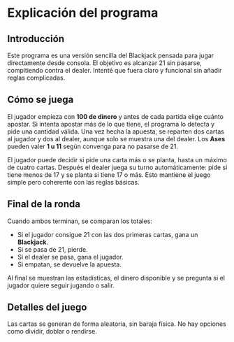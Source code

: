 # Explicación del programa


<h2>Introducción</h2>

<p>Este programa es una versión sencilla del Blackjack pensada para jugar directamente desde consola. El objetivo es alcanzar 21 sin pasarse, compitiendo contra el dealer. Intenté que fuera claro y funcional sin añadir reglas complicadas.</p>

<h2>Cómo se juega</h2>

<p>El jugador empieza con <strong>100 de dinero</strong> y antes de cada partida elige cuánto apostar. Si intenta apostar más de lo que tiene, el programa lo detecta y pide una cantidad válida.  
Una vez hecha la apuesta, se reparten dos cartas al jugador y dos al dealer, aunque solo se muestra una del dealer. Los <strong>Ases</strong> pueden valer <strong>1 u 11</strong> según convenga para no pasarse de 21.</p>

<p>El jugador puede decidir si pide una carta más o se planta, hasta un máximo de cuatro cartas. Después el dealer juega su turno automáticamente: pide si tiene menos de 17 y se planta si tiene 17 o más. Esto mantiene el juego simple pero coherente con las reglas básicas.</p>

<h2>Final de la ronda</h2>

<p>Cuando ambos terminan, se comparan los totales:</p>
<ul>
  <li>Si el jugador consigue 21 con las dos primeras cartas, gana un <strong>Blackjack</strong>.</li>
  <li>Si se pasa de 21, pierde.</li>
  <li>Si el dealer se pasa, gana el jugador.</li>
  <li>Si empatan, se devuelve la apuesta.</li>
</ul>

<p>Al final se muestran las estadísticas, el dinero disponible y se pregunta si el jugador quiere seguir jugando o salir.</p>

<h2>Detalles del juego</h2>

<p>Las cartas se generan de forma aleatoria, sin baraja física. No hay opciones como dividir, doblar o rendirse.</p>

